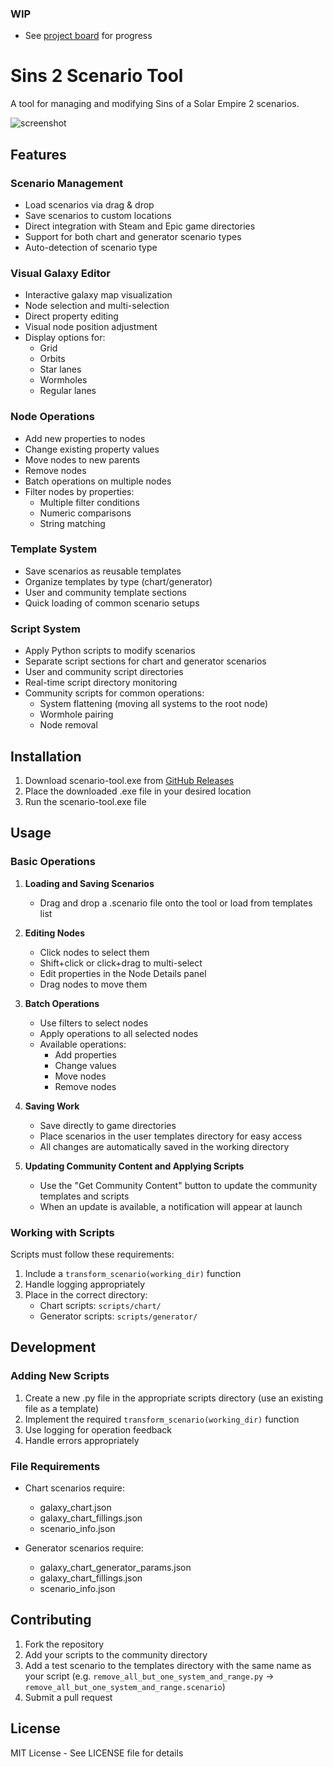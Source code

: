 ### WIP

- See [project board](https://github.com/users/ThreeHats/projects/5) for progress

# Sins 2 Scenario Tool

A tool for managing and modifying Sins of a Solar Empire 2 scenarios.

![screenshot](https://github.com/ThreeHats/sins2-community-tools/blob/main/images/image.png?raw=true)

## Features

### Scenario Management
   - Load scenarios via drag & drop
   - Save scenarios to custom locations
   - Direct integration with Steam and Epic game directories
   - Support for both chart and generator scenario types
   - Auto-detection of scenario type

### Visual Galaxy Editor
   - Interactive galaxy map visualization
   - Node selection and multi-selection
   - Direct property editing
   - Visual node position adjustment
   - Display options for:
      - Grid
      - Orbits
      - Star lanes
      - Wormholes
      - Regular lanes

### Node Operations
   - Add new properties to nodes
   - Change existing property values
   - Move nodes to new parents
   - Remove nodes
   - Batch operations on multiple nodes
   - Filter nodes by properties:
      - Multiple filter conditions
      - Numeric comparisons
      - String matching

### Template System
   - Save scenarios as reusable templates
   - Organize templates by type (chart/generator)
   - User and community template sections
   - Quick loading of common scenario setups

### Script System
   - Apply Python scripts to modify scenarios
   - Separate script sections for chart and generator scenarios
   - User and community script directories
   - Real-time script directory monitoring
   - Community scripts for common operations:
      - System flattening (moving all systems to the root node)
      - Wormhole pairing
      - Node removal

## Installation

1. Download scenario-tool.exe from [GitHub Releases](https://github.com/ThreeHats/sins2-community-tools/releases/latest)
2. Place the downloaded .exe file in your desired location
3. Run the scenario-tool.exe file

## Usage

### Basic Operations

1. **Loading and Saving Scenarios**
   - Drag and drop a .scenario file onto the tool or load from templates list

2. **Editing Nodes**
   - Click nodes to select them
   - Shift+click or click+drag to multi-select
   - Edit properties in the Node Details panel
   - Drag nodes to move them

3. **Batch Operations**
   - Use filters to select nodes
   - Apply operations to all selected nodes
   - Available operations:
     - Add properties
     - Change values
     - Move nodes
     - Remove nodes

4. **Saving Work**
   - Save directly to game directories
   - Place scenarios in the user templates directory for easy access
   - All changes are automatically saved in the working directory

5. **Updating Community Content and Applying Scripts**
   - Use the "Get Community Content" button to update the community templates and scripts
   - When an update is available, a notification will appear at launch

### Working with Scripts

Scripts must follow these requirements:

1. Include a `transform_scenario(working_dir)` function
2. Handle logging appropriately
3. Place in the correct directory:
   - Chart scripts: `scripts/chart/`
   - Generator scripts: `scripts/generator/`


## Development

### Adding New Scripts

1. Create a new .py file in the appropriate scripts directory (use an existing file as a template)
2. Implement the required `transform_scenario(working_dir)` function
3. Use logging for operation feedback
4. Handle errors appropriately

### File Requirements

- Chart scenarios require:
  - galaxy_chart.json
  - galaxy_chart_fillings.json
  - scenario_info.json

- Generator scenarios require:
  - galaxy_chart_generator_params.json
  - galaxy_chart_fillings.json
  - scenario_info.json

## Contributing

1. Fork the repository
2. Add your scripts to the community directory
3. Add a test scenario to the templates directory with the same name as your script (e.g. `remove_all_but_one_system_and_range.py` -> `remove_all_but_one_system_and_range.scenario`)
4. Submit a pull request

## License

MIT License - See LICENSE file for details
